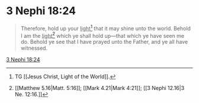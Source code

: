 # 3 Nephi 18:24

> Therefore, hold up your <u>light</u>[^a] that it may shine unto the world. Behold I am the <u>light</u>[^b] which ye shall hold up—that which ye have seen me do. Behold ye see that I have prayed unto the Father, and ye all have witnessed.

[3 Nephi 18:24](https://www.churchofjesuschrist.org/study/scriptures/bofm/3-ne/18?lang=eng&id=p24#p24)


[^a]: TG [[Jesus Christ, Light of the World]].
[^b]: [[Matthew 5.16|Matt. 5:16]]; [[Mark 4.21|Mark 4:21]]; [[3 Nephi 12.16|3 Ne. 12:16.]]
